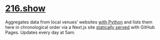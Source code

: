 # [216.show](https://216.show)

Aggregates data from local venues’ websites [with Python](https://github.com/skullface/sceneland/tree/main/script) and lists them here in chronological order via a Next.js site [statically served](https://github.com/skullface/sceneland/blob/main/.github/workflows/build-and-deploy.yml) with GitHub Pages. Updates every day at 5am.
